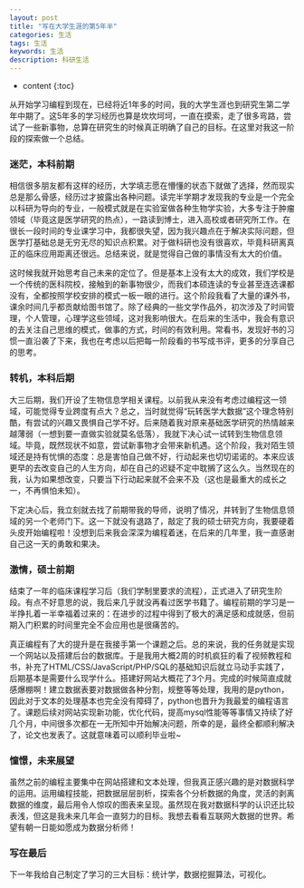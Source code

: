 ```yaml
---
layout: post
title: "写在大学生涯的第5年半"
categories: 生活
tags: 生活
keywords: 生活
description: 科研生活
---
```


* content
{:toc}

从开始学习编程到现在，已经将近1年多的时间，我的大学生涯也到研究生第二学年中期了。这5年多的学习经历也算是坎坎坷坷，一直在摸索，走了很多弯路，尝试了一些新事物，总算在研究生的时候真正明确了自己的目标。在这里对我这一阶段的探索做一个总结。


### 迷茫，本科前期
相信很多朋友都有这样的经历，大学填志愿在懵懂的状态下就做了选择，然而现实总是那么骨感，经历过才披露出各种问题。读完半学期才发现我的专业是一个完全以科研为导向的专业，一般模式就是在实验室做各种生物学实验，大多专注于肿瘤领域（毕竟这是医学研究的热点），一路读到博士，进入高校或者研究所工作。在很长一段时间的专业课学习中，我都很失望，因为我兴趣点在于解决实际问题，但医学打基础总是无穷无尽的知识点积累。对于做科研也没有很喜欢，毕竟科研离真正的临床应用距离还很远。总结来说，就是觉得自己做的事情没有太大的价值。

这时候我就开始思考自己未来的定位了。但是基本上没有太大的成效，我们学校是一个传统的医科院校，接触到的新事物很少，而我们本硕连读的专业甚至连选课都没有，全都按照学校安排的模式一板一眼的进行。这个阶段我看了大量的课外书，课余时间几乎都贡献给图书馆了。除了经典的一些文学作品外，初次涉及了时间管理，个人管理，心理学这些领域，这对我影响很大。在后来的生活中，我会有意识的去关注自己思维的模式，做事的方式，时间的有效利用。常看书，发现好书的习惯一直沿袭了下来，我也在考虑以后把每一阶段看的书写成书评，更多的分享自己的思考。

### 转机，本科后期
大三后期，我们开设了生物信息学相关课程。以前我从来没有考虑过编程这一领域，可能觉得专业跨度有点大？总之，当时就觉得“玩转医学大数据”这个理念特别酷，有尝试的兴趣又畏惧自己学不好。后来随着我对原来基础医学研究的热情越来越薄弱（一想到要一直做实验就莫名低落），我就下决心试一试转到生物信息领域。毕竟，既然现状不如意，尝试新事物才会带来新机遇。这个阶段，我对陌生领域还是持有忧惧的态度：总是害怕自己做不好，行动起来也切切诺诺的。本来应该更早的去改变自己的人生方向，却在自己的迟疑不定中耽搁了这么久。当然现在的我，认为如果想改变，只要当下行动起来就不会来不及（这也是最重大的成长之一，不再惧怕未知）。

下定决心后，我立刻就去找了前期带我的导师，说明了情况，并转到了生物信息领域的另一个老师门下。这一下就没有退路了，敲定了我的硕士研究方向，我要硬着头皮开始编程啦！没想到后来我会深深为编程着迷，在后来的几年里，我一直感谢自己这一天的勇敢和果决。

### 激情，硕士前期
结束了一年的临床课程学习后（我们学制里要求的流程），正式进入了研究生阶段。有点不好意思的说，我后来几乎就没再看过医学书籍了。编程前期的学习是一半挣扎着一半幸福着过来的：在进步的过程中得到了极大的满足感和成就感，但前期入门积累的时间里完全不会应用也是很痛苦的。

真正编程有了大的提升是在我接手第一个课题之后。总的来说，我的任务就是实现一个网站以及搭建后台的数据库。于是我用大概2周的时机疯狂的看了视频教程和书，补充了HTML/CSS/JavaScript/PHP/SQL的基础知识后就立马动手实践了，后期基本是需要什么现学什么。搭建好网站大概花了3个月。完成的时候简直成就感爆棚啊！建立数据表要对数据做各种分割，规整等等处理，我用的是python，因此对于文本的处理基本也完全没有障碍了，python也晋升为我最爱的编程语言了。课题后续对网站实现新功能，优化代码，提高mysql性能等等事情又持续了好几个月，中间很多次都在一无所知中开始解决问题，所幸的是，最终全都顺利解决了，论文也发表了。这就意味着可以顺利毕业啦~

### 憧憬，未来展望
虽然之前的编程主要集中在网站搭建和文本处理，但我真正感兴趣的是对数据科学的运用。运用编程技能，把数据层层剖析，探索各个分析数据的角度，灵活的剥离数据的维度，最后用令人惊叹的图表来呈现。虽然现在我对数据科学的认识还比较表浅，但这是我未来几年会一直努力的目标。我想去看看互联网大数据的世界。希望有朝一日能如愿成为数据分析师！


### 写在最后
下一年我给自己制定了学习的三大目标：统计学，数据挖掘算法，可视化。